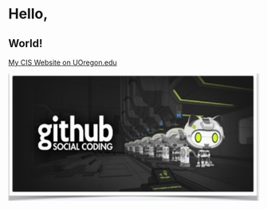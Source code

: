 # Hello,
## World!
[My CIS Website on UOregon.edu](http://pages.uoregon.edu/bmulder/111/)

![github social coding logo](images/github-image.png)
